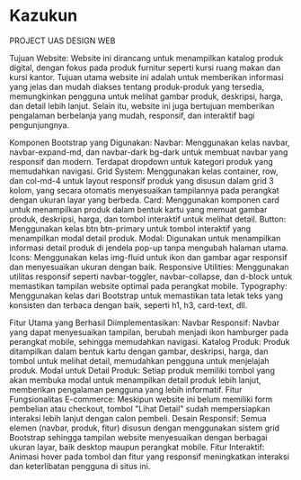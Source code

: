 # Kazukun
PROJECT UAS DESIGN WEB


Tujuan Website:
Website ini dirancang untuk menampilkan katalog produk digital, dengan fokus pada produk furnitur seperti kursi ruang makan dan kursi kantor. Tujuan utama website ini adalah untuk memberikan informasi yang jelas dan mudah diakses tentang produk-produk yang tersedia, memungkinkan pengguna untuk melihat gambar produk, deskripsi, harga, dan detail lebih lanjut. Selain itu, website ini juga bertujuan memberikan pengalaman berbelanja yang mudah, responsif, dan interaktif bagi pengunjungnya.

Komponen Bootstrap yang Digunakan:
Navbar: Menggunakan kelas navbar, navbar-expand-md, dan navbar-dark bg-dark untuk membuat navbar yang responsif dan modern. Terdapat dropdown untuk kategori produk yang memudahkan navigasi.
Grid System: Menggunakan kelas container, row, dan col-md-4 untuk layout responsif produk yang disusun dalam grid 3 kolom, yang secara otomatis menyesuaikan tampilannya pada perangkat dengan ukuran layar yang berbeda.
Card: Menggunakan komponen card untuk menampilkan produk dalam bentuk kartu yang memuat gambar produk, deskripsi, harga, dan tombol interaktif untuk melihat detail.
Button: Menggunakan kelas btn btn-primary untuk tombol interaktif yang menampilkan modal detail produk.
Modal: Digunakan untuk menampilkan informasi detail produk di jendela pop-up tanpa mengubah halaman utama.
Icons: Menggunakan kelas img-fluid untuk ikon dan gambar agar responsif dan menyesuaikan ukuran dengan baik.
Responsive Utilities: Menggunakan utilitas responsif seperti navbar-toggler, navbar-collapse, dan d-block untuk memastikan tampilan website optimal pada perangkat mobile.
Typography: Menggunakan kelas dari Bootstrap untuk memastikan tata letak teks yang konsisten dan terbaca dengan baik, seperti h1, h3, card-text, dll.

Fitur Utama yang Berhasil Diimplementasikan:
Navbar Responsif: Navbar yang dapat menyesuaikan tampilan, berubah menjadi ikon hamburger pada perangkat mobile, sehingga memudahkan navigasi.
Katalog Produk: Produk ditampilkan dalam bentuk kartu dengan gambar, deskripsi, harga, dan tombol untuk melihat detail, memudahkan pengguna untuk menjelajah produk.
Modal untuk Detail Produk: Setiap produk memiliki tombol yang akan membuka modal untuk menampilkan detail produk lebih lanjut, memberikan pengalaman pengguna yang lebih informatif.
Fitur Fungsionalitas E-commerce: Meskipun website ini belum memiliki form pembelian atau checkout, tombol "Lihat Detail" sudah mempersiapkan interaksi lebih lanjut dengan calon pembeli.
Desain Responsif: Semua elemen (navbar, produk, fitur) disusun dengan menggunakan sistem grid Bootstrap sehingga tampilan website menyesuaikan dengan berbagai ukuran layar, baik desktop maupun perangkat mobile.
Fitur Interaktif: Animasi hover pada tombol dan fitur yang responsif meningkatkan interaksi dan keterlibatan pengguna di situs ini.
